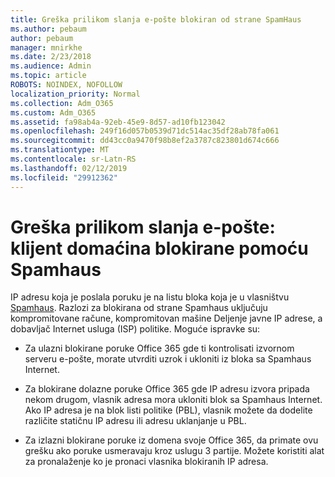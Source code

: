 ```yaml
---
title: Greška prilikom slanja e-pošte blokiran od strane SpamHaus
ms.author: pebaum
author: pebaum
manager: mnirkhe
ms.date: 2/23/2018
ms.audience: Admin
ms.topic: article
ROBOTS: NOINDEX, NOFOLLOW
localization_priority: Normal
ms.collection: Adm_O365
ms.custom: Adm_O365
ms.assetid: fa98ab4a-92eb-45e9-8d57-ad10fb123042
ms.openlocfilehash: 249f16d057b0539d71dc514ac35df28ab78fa061
ms.sourcegitcommit: dd43cc0a9470f98b8ef2a3787c823801d674c666
ms.translationtype: MT
ms.contentlocale: sr-Latn-RS
ms.lasthandoff: 02/12/2019
ms.locfileid: "29912362"
---
```

# <a name="error-sending-email-client-host-blocked-using-spamhaus"></a>Greška prilikom slanja e-pošte: klijent domaćina blokirane pomoću Spamhaus

IP adresu koja je poslala poruku je na listu bloka koja je u vlasništvu [Spamhaus](https://go.microsoft.com/fwlink/p/?linkid=123245). Razlozi za blokirana od strane Spamhaus uključuju kompromitovane račune, kompromitovan mašine Deljenje javne IP adrese, a dobavljač Internet usluga (ISP) politike. Moguće ispravke su:
  
- Za ulazni blokirane poruke Office 365 gde ti kontrolisati izvornom serveru e-pošte, morate utvrditi uzrok i ukloniti iz bloka sa Spamhaus Internet.
    
- Za blokirane dolazne poruke Office 365 gde IP adresu izvora pripada nekom drugom, vlasnik adresa mora ukloniti blok sa Spamhaus Internet. Ako IP adresa je na blok listi politike (PBL), vlasnik možete da dodelite različite statičnu IP adresu ili adresu uklanjanje u PBL.
    
- Za izlazni blokirane poruke iz domena svoje Office 365, da primate ovu grešku ako poruke usmeravaju kroz uslugu 3 partije. Možete koristiti alat za pronalaženje ko je pronaci vlasnika blokiranih IP adresa.
    

